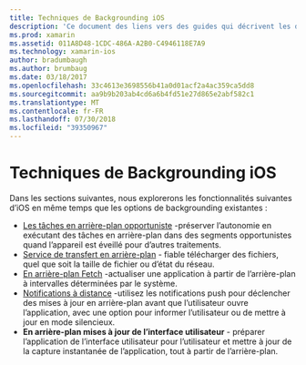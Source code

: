 ```yaml
---
title: Techniques de Backgrounding iOS
description: 'Ce document des liens vers des guides qui décrivent les différentes techniques de backgrounding dans iOS : tâches en arrière-plan, de service de transfert en arrière-plan, de récupération en arrière-plan et de notifications à distance.'
ms.prod: xamarin
ms.assetid: 011A8D48-1CDC-486A-A2B0-C4946118E7A9
ms.technology: xamarin-ios
author: bradumbaugh
ms.author: brumbaug
ms.date: 03/18/2017
ms.openlocfilehash: 33c4613e3698556b41a0d01acf2a4ac359ca5dd8
ms.sourcegitcommit: aa9b9b203ab4cd6a6b4fd51e27d865e2abf582c1
ms.translationtype: MT
ms.contentlocale: fr-FR
ms.lasthandoff: 07/30/2018
ms.locfileid: "39350967"
---
```

# <a name="ios-backgrounding-techniques"></a>Techniques de Backgrounding iOS

Dans les sections suivantes, nous explorerons les fonctionnalités suivantes d’iOS en même temps que les options de backgrounding existantes :

-  [Les tâches en arrière-plan opportuniste](~/ios/app-fundamentals/backgrounding/ios-backgrounding-techniques/ios-backgrounding-with-tasks.md#background_tasks_in_iOS_7) -préserver l’autonomie en exécutant des tâches en arrière-plan dans des segments opportunistes quand l’appareil est éveillé pour d’autres traitements.
-  [Service de transfert en arrière-plan](~/ios/app-fundamentals/backgrounding/ios-backgrounding-techniques/ios-backgrounding-with-tasks.md#background-transfers) - fiable télécharger des fichiers, quel que soit la taille de fichier ou d’état du réseau.
-  [En arrière-plan Fetch](~/ios/app-fundamentals/backgrounding/ios-backgrounding-techniques/updating-an-application-in-the-background.md#background_fetch) -actualiser une application à partir de l’arrière-plan à intervalles déterminées par le système.
-  [Notifications à distance](~/ios/app-fundamentals/backgrounding/ios-backgrounding-techniques/updating-an-application-in-the-background.md#remote_notifications) -utilisez les notifications push pour déclencher des mises à jour en arrière-plan avant que l’utilisateur ouvre l’application, avec une option pour informer l’utilisateur ou de mettre à jour en mode silencieux.
-  **En arrière-plan mises à jour de l’interface utilisateur** - préparer l’application de l’interface utilisateur pour l’utilisateur et mettre à jour de la capture instantanée de l’application, tout à partir de l’arrière-plan.
